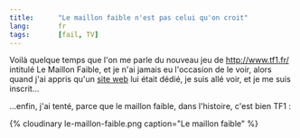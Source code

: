 ```yaml
---
title:      "Le maillon faible n'est pas celui qu'on croit"
lang:       fr
tags:       [fail, TV]
---
```


Voilà quelque temps que l'on me parle du nouveau jeu de <http://www.tf1.fr/> intitulé Le Maillon Faible, et je n'ai jamais eu l'occasion de le voir, alors quand j'ai appris qu'un [site web](http://lemaillonfaible.tf1.fr/) lui était dédié, je suis allé voir, et je me suis inscrit…

…enfin, j'ai tenté, parce que le maillon faible, dans l'histoire, c'est bien TF1 :

{% cloudinary le-maillon-faible.png caption="Le maillon faible" %}
